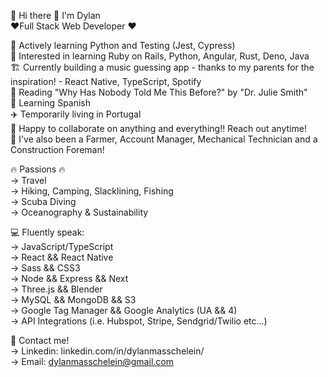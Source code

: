 👋 Hi there 👋 I'm Dylan  
❤️‍ Full Stack Web Developer ❤️‍

🌱 Actively learning Python and Testing (Jest, Cypress)  
📖 Interested in learning Ruby on Rails, Python, Angular, Rust, Deno, Java  
🏗️ Currently building a music guessing app - thanks to my parents for the inspiration! - React Native, TypeScript, Spotify  
📕 Reading "Why Has Nobody Told Me This Before?" by "Dr. Julie Smith"    
🌮 Learning Spanish  
✈️ Temporarily living in Portugal  
👯 Happy to collaborate on anything and everything!! Reach out anytime!  
📜 I've also been a Farmer, Account Manager, Mechanical Technician and a Construction Foreman!  

🔥 Passions 🔥  
-> Travel  
-> Hiking, Camping, Slacklining, Fishing    
-> Scuba Diving   
-> Oceanography & Sustainability  
        
 💻 Fluently speak:    
 -> JavaScript/TypeScript    
 -> React && React Native  
 -> Sass && CSS3    
 -> Node && Express && Next  
 -> Three.js && Blender  
 -> MySQL && MongoDB && S3  
 -> Google Tag Manager && Google Analytics (UA && 4)  
 -> API Integrations (i.e. Hubspot, Stripe, Sendgrid/Twilio etc...)  
  
 📇 Contact me!  
 -> Linkedin: linkedin.com/in/dylanmasschelein/  
 -> Email: dylanmasschelein@gmail.com  

